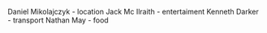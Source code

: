 Daniel Mikolajczyk - location
Jack Mc Ilraith - entertaiment
Kenneth Darker - transport
Nathan May - food